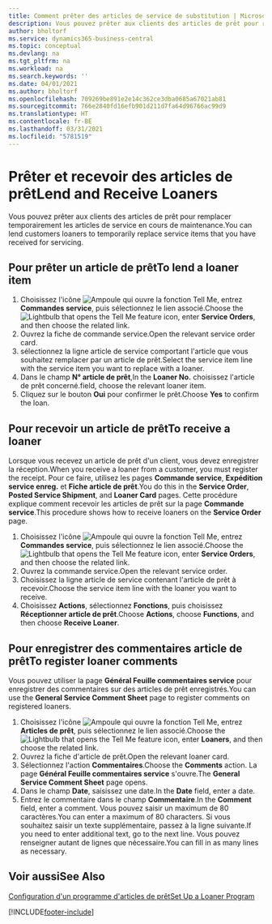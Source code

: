 ```yaml
---
title: Comment prêter des articles de service de substitution | Microsoft Docs
description: Vous pouvez prêter aux clients des articles de prêt pour remplacer temporairement les articles de service en cours de maintenance.
author: bholtorf
ms.service: dynamics365-business-central
ms.topic: conceptual
ms.devlang: na
ms.tgt_pltfrm: na
ms.workload: na
ms.search.keywords: ''
ms.date: 04/01/2021
ms.author: bholtorf
ms.openlocfilehash: 709269be891e2e14c362ce3dba0685a67021ab81
ms.sourcegitcommit: 766e2840fd16efb901d211d7fa64d96766ac99d9
ms.translationtype: HT
ms.contentlocale: fr-BE
ms.lasthandoff: 03/31/2021
ms.locfileid: "5781519"
---
```

# <a name="lend-and-receive-loaners"></a><span data-ttu-id="0b7b5-103">Prêter et recevoir des articles de prêt</span><span class="sxs-lookup"><span data-stu-id="0b7b5-103">Lend and Receive Loaners</span></span>
<span data-ttu-id="0b7b5-104">Vous pouvez prêter aux clients des articles de prêt pour remplacer temporairement les articles de service en cours de maintenance.</span><span class="sxs-lookup"><span data-stu-id="0b7b5-104">You can lend customers loaners to temporarily replace service items that you have received for servicing.</span></span>  
  
## <a name="to-lend-a-loaner-item"></a><span data-ttu-id="0b7b5-105">Pour prêter un article de prêt</span><span class="sxs-lookup"><span data-stu-id="0b7b5-105">To lend a loaner item</span></span>    
1. <span data-ttu-id="0b7b5-106">Choisissez l'icône ![Ampoule qui ouvre la fonction Tell Me](media/ui-search/search_small.png "Dites-moi ce que vous voulez faire"), entrez **Commandes service**, puis sélectionnez le lien associé.</span><span class="sxs-lookup"><span data-stu-id="0b7b5-106">Choose the ![Lightbulb that opens the Tell Me feature](media/ui-search/search_small.png "Tell me what you want to do") icon, enter **Service Orders**, and then choose the related link.</span></span>  
2. <span data-ttu-id="0b7b5-107">Ouvrez la fiche de commande service.</span><span class="sxs-lookup"><span data-stu-id="0b7b5-107">Open the relevant service order card.</span></span>  
3. <span data-ttu-id="0b7b5-108">sélectionnez la ligne article de service comportant l'article que vous souhaitez remplacer par un article de prêt.</span><span class="sxs-lookup"><span data-stu-id="0b7b5-108">Select the service item line with the service item you want to replace with a loaner.</span></span>  
4. <span data-ttu-id="0b7b5-109">Dans le champ **N° article de prêt**,</span><span class="sxs-lookup"><span data-stu-id="0b7b5-109">In the **Loaner No.**</span></span> <span data-ttu-id="0b7b5-110">choisissez l'article de prêt concerné.</span><span class="sxs-lookup"><span data-stu-id="0b7b5-110">field, choose the relevant loaner item.</span></span>  
5. <span data-ttu-id="0b7b5-111">Cliquez sur le bouton **Oui** pour confirmer le prêt.</span><span class="sxs-lookup"><span data-stu-id="0b7b5-111">Choose **Yes** to confirm the loan.</span></span>  

## <a name="to-receive-a-loaner"></a><span data-ttu-id="0b7b5-112">Pour recevoir un article de prêt</span><span class="sxs-lookup"><span data-stu-id="0b7b5-112">To receive a loaner</span></span>  
<span data-ttu-id="0b7b5-113">Lorsque vous recevez un article de prêt d'un client, vous devez enregistrer la réception.</span><span class="sxs-lookup"><span data-stu-id="0b7b5-113">When you receive a loaner from a customer, you must register the receipt.</span></span> <span data-ttu-id="0b7b5-114">Pour ce faire, utilisez les pages **Commande service**, **Expédition service enreg.** et **Fiche article de prêt**.</span><span class="sxs-lookup"><span data-stu-id="0b7b5-114">You do this in the **Service Order**, **Posted Service Shipment**, and **Loaner Card** pages.</span></span> <span data-ttu-id="0b7b5-115">Cette procédure explique comment recevoir les articles de prêt sur la page **Commande service**.</span><span class="sxs-lookup"><span data-stu-id="0b7b5-115">This procedure shows how to receive loaners on the **Service Order** page.</span></span>  
  
1. <span data-ttu-id="0b7b5-116">Choisissez l'icône ![Ampoule qui ouvre la fonction Tell Me](media/ui-search/search_small.png "Dites-moi ce que vous voulez faire"), entrez **Commandes service**, puis sélectionnez le lien associé.</span><span class="sxs-lookup"><span data-stu-id="0b7b5-116">Choose the ![Lightbulb that opens the Tell Me feature](media/ui-search/search_small.png "Tell me what you want to do") icon, enter **Service Orders**, and then choose the related link.</span></span>  
2. <span data-ttu-id="0b7b5-117">Ouvrez la commande service.</span><span class="sxs-lookup"><span data-stu-id="0b7b5-117">Open the relevant service order.</span></span>  
3. <span data-ttu-id="0b7b5-118">Choisissez la ligne article de service contenant l'article de prêt à recevoir.</span><span class="sxs-lookup"><span data-stu-id="0b7b5-118">Choose the service item line with the loaner you want to receive.</span></span>  
4. <span data-ttu-id="0b7b5-119">Choisissez **Actions**, sélectionnez **Fonctions**, puis choisissez **Réceptionner article de prêt**.</span><span class="sxs-lookup"><span data-stu-id="0b7b5-119">Choose **Actions**, choose **Functions**, and then choose **Receive Loaner**.</span></span>  

## <a name="to-register-loaner-comments"></a><span data-ttu-id="0b7b5-120">Pour enregistrer des commentaires article de prêt</span><span class="sxs-lookup"><span data-stu-id="0b7b5-120">To register loaner comments</span></span>  
<span data-ttu-id="0b7b5-121">Vous pouvez utiliser la page **Général Feuille commentaires service** pour enregistrer des commentaires sur des articles de prêt enregistrés.</span><span class="sxs-lookup"><span data-stu-id="0b7b5-121">You can use the **General Service Comment Sheet** page to register comments on registered loaners.</span></span>  
  
1. <span data-ttu-id="0b7b5-122">Choisissez l'icône ![Ampoule qui ouvre la fonction Tell Me](media/ui-search/search_small.png "Dites-moi ce que vous voulez faire"), entrez **Articles de prêt**, puis sélectionnez le lien associé.</span><span class="sxs-lookup"><span data-stu-id="0b7b5-122">Choose the ![Lightbulb that opens the Tell Me feature](media/ui-search/search_small.png "Tell me what you want to do") icon, enter **Loaners**, and then choose the related link.</span></span>  
2. <span data-ttu-id="0b7b5-123">Ouvrez la fiche d'article de prêt.</span><span class="sxs-lookup"><span data-stu-id="0b7b5-123">Open the relevant loaner card.</span></span>  
3. <span data-ttu-id="0b7b5-124">Sélectionnez l'action **Commentaires**.</span><span class="sxs-lookup"><span data-stu-id="0b7b5-124">Choose the **Comments** action.</span></span> <span data-ttu-id="0b7b5-125">La page **Général Feuille commentaires service** s'ouvre.</span><span class="sxs-lookup"><span data-stu-id="0b7b5-125">The **General Service Comment Sheet** page opens.</span></span>  
4. <span data-ttu-id="0b7b5-126">Dans le champ **Date**, saisissez une date.</span><span class="sxs-lookup"><span data-stu-id="0b7b5-126">In the **Date** field, enter a date.</span></span>  
5. <span data-ttu-id="0b7b5-127">Entrez le commentaire dans le champ **Commentaire**.</span><span class="sxs-lookup"><span data-stu-id="0b7b5-127">In the **Comment** field, enter a comment.</span></span> <span data-ttu-id="0b7b5-128">Vous pouvez saisir un maximum de 80 caractères.</span><span class="sxs-lookup"><span data-stu-id="0b7b5-128">You can enter a maximum of 80 characters.</span></span> <span data-ttu-id="0b7b5-129">Si vous souhaitez saisir un texte supplémentaire, passez à la ligne suivante.</span><span class="sxs-lookup"><span data-stu-id="0b7b5-129">If you need to enter additional text, go to the next line.</span></span> <span data-ttu-id="0b7b5-130">Vous pouvez renseigner autant de lignes que nécessaire.</span><span class="sxs-lookup"><span data-stu-id="0b7b5-130">You can fill in as many lines as necessary.</span></span>  
  
## <a name="see-also"></a><span data-ttu-id="0b7b5-131">Voir aussi</span><span class="sxs-lookup"><span data-stu-id="0b7b5-131">See Also</span></span>  
[<span data-ttu-id="0b7b5-132">Configuration d'un programme d'articles de prêt</span><span class="sxs-lookup"><span data-stu-id="0b7b5-132">Set Up a Loaner Program</span></span>](service-how-setup-loaner-program.md)   


[!INCLUDE[footer-include](includes/footer-banner.md)]